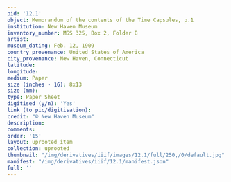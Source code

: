```yaml
---
pid: '12.1'
object: Memorandum of the contents of the Time Capsules, p.1
institution: New Haven Museum
inventory_number: MSS 325, Box 2, Folder B
artist:
museum_dating: Feb. 12, 1909
country_provenance: United States of America
city_provenance: New Haven, Connecticut
latitude:
longitude:
medium: Paper
size (inches - 16): 8x13
size (mm):
type: Paper Sheet
digitised (y/n): 'Yes'
link (to pic/digitisation):
credit: "© New Haven Museum"
description:
comments:
order: '15'
layout: uprooted_item
collection: uprooted
thumbnail: "/img/derivatives/iiif/images/12.1/full/250,/0/default.jpg"
manifest: "/img/derivatives/iiif/12.1/manifest.json"
full: ''
---
```

